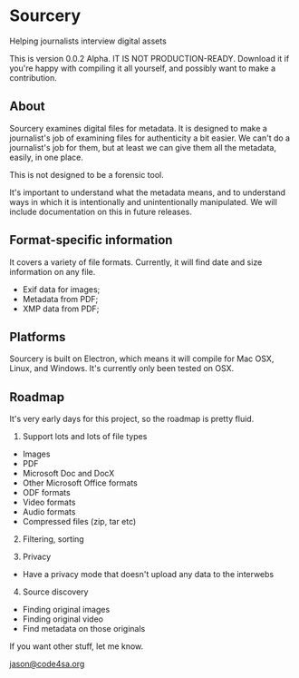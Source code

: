 # Sourcery

Helping journalists interview digital assets

This is version 0.0.2 Alpha. IT IS NOT PRODUCTION-READY. Download it if you're happy with compiling it all yourself, and possibly want to make a contribution.

## About

Sourcery examines digital files for metadata. It is designed to make a journalist's job of examining files for authenticity a bit easier. We can't do a journalist's job for them, but at least we can give them all the metadata, easily, in one place. 

This is not designed to be a forensic tool.

It's important to understand what the metadata means, and to understand ways in which it is intentionally and unintentionally manipulated. We will include documentation on this in future releases.

## Format-specific information

It covers a variety of file formats. Currently, it will find date and size information on any file. 

- Exif data for images;
- Metadata from PDF;
- XMP data from PDF;

## Platforms

Sourcery is built on Electron, which means it will compile for Mac OSX, Linux, and Windows. It's currently only been tested on OSX.

## Roadmap

It's very early days for this project, so the roadmap is pretty fluid.

1. Support lots and lots of file types
  - Images
  - PDF
  - Microsoft Doc and DocX
  - Other Microsoft Office formats
  - ODF formats
  - Video formats
  - Audio formats
  - Compressed files (zip, tar etc)

2. Filtering, sorting

3. Privacy
  - Have a privacy mode that doesn't upload any data to the interwebs

4. Source discovery
  - Finding original images
  - Finding original video
  - Find metadata on those originals


If you want other stuff, let me know.

jason@code4sa.org